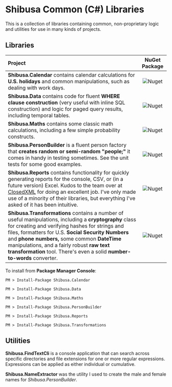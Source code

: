 # Shibusa Common (C#) Libraries

This is a collection of libraries containing common, non-proprietary logic and utilities for use in many kinds of projects.

## Libraries

| Project                                                      |                        NuGet Package                         |
| :----------------------------------------------------------- | :----------------------------------------------------------: |
| **Shibusa.Calendar** contains calendar calculations for **U.S. holidays** and common manipulations, such as dealing with work days. |  ![Nuget](https://img.shields.io/nuget/v/Shibusa.Calendar)   |
| **Shibusa.Data** contains code for fluent **WHERE clause construction** (very useful with inline SQL construction) and logic for paged query results, including temporal tables. |    ![Nuget](https://img.shields.io/nuget/v/Shibusa.Data)     |
| **Shibusa.Maths** contains some classic math calculations, including a few simple probability constructs. |    ![Nuget](https://img.shields.io/nuget/v/Shibusa.Maths)    |
| **Shibusa.PersonBuilder** is a fluent person factory that **creates random or semi-random "people;"** it comes in handy in testing sometimes. See the unit tests for some good examples. | ![Nuget](https://img.shields.io/nuget/v/Shibusa.PersonBuilder) |
| **Shibusa.Reports** contains functionality for quickly generating reports for the console, CSV, or (in a future version) Excel. Kudos to the team over at [ClosedXML](https://github.com/ClosedXML/ClosedXML) for doing an excellent job. I've only made use of a minority of their libraries, but everything I've asked of it has been intuitive. |   ![Nuget](https://img.shields.io/nuget/v/Shibusa.Reports)   |
| **Shibusa.Transformations** contains a number of useful manipulations, including a **cryptography** class for creating and verifying hashes for strings and files, formatters for U.S. **Social Security Numbers** and **phone numbers,** some common **DateTime** manipulations, and a fairly robust **raw text transformation** tool. There's even a solid **number-to-words** converter. | ![Nuget](https://img.shields.io/nuget/v/Shibusa.Transformations) |

To install from **Package Manager Console**:

```
PM > Install-Package Shibusa.Calendar
```

```
PM > Install-Package Shibusa.Data
```

```
PM > Install-Package Shibusa.Maths
```

```
PM > Install-Package Shibusa.PersonBuilder
```

```
PM > Install-Package Shibusa.Reports
```

```
PM > Install-Package Shibusa.Transformations
```

## Utilities

**Shibusa.FindTextCli** is a console application that can search across specific directories and file extensions for one or more regular expressions. Expressions can be applied as either individual or cumulative.

**Shibusa.NameExtractor** was the utility I used to create the male and female names for *Shibusa.PersonBuilder*.

